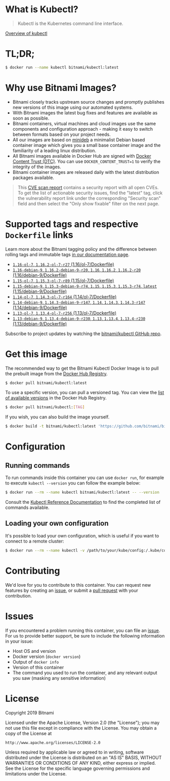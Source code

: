 
# What is Kubectl?

> Kubectl is the Kubernetes command line interface.

[Overview of kubectl](https://kubernetes.io/docs/reference/kubectl/overview/)

# TL;DR;

```bash
$ docker run --name kubectl bitnami/kubectl:latest
```

# Why use Bitnami Images?

* Bitnami closely tracks upstream source changes and promptly publishes new versions of this image using our automated systems.
* With Bitnami images the latest bug fixes and features are available as soon as possible.
* Bitnami containers, virtual machines and cloud images use the same components and configuration approach - making it easy to switch between formats based on your project needs.
* All our images are based on [minideb](https://github.com/bitnami/minideb) a minimalist Debian based container image which gives you a small base container image and the familiarity of a leading linux distribution.
* All Bitnami images available in Docker Hub are signed with [Docker Content Trust (DTC)](https://docs.docker.com/engine/security/trust/content_trust/). You can use `DOCKER_CONTENT_TRUST=1` to verify the integrity of the images.
* Bitnami container images are released daily with the latest distribution packages available.


> This [CVE scan report](https://quay.io/repository/bitnami/kubectl?tab=tags) contains a security report with all open CVEs. To get the list of actionable security issues, find the "latest" tag, click the vulnerability report link under the corresponding "Security scan" field and then select the "Only show fixable" filter on the next page.

# Supported tags and respective `Dockerfile` links

Learn more about the Bitnami tagging policy and the difference between rolling tags and immutable tags [in our documentation page](https://docs.bitnami.com/containers/how-to/understand-rolling-tags-containers/).


* [`1.16-ol-7`, `1.16.2-ol-7-r27` (1.16/ol-7/Dockerfile)](https://github.com/bitnami/bitnami-docker-kubectl/blob/1.16.2-ol-7-r27/1.16/ol-7/Dockerfile)
* [`1.16-debian-9`, `1.16.2-debian-9-r20`, `1.16`, `1.16.2`, `1.16.2-r20` (1.16/debian-9/Dockerfile)](https://github.com/bitnami/bitnami-docker-kubectl/blob/1.16.2-debian-9-r20/1.16/debian-9/Dockerfile)
* [`1.15-ol-7`, `1.15.3-ol-7-r89` (1.15/ol-7/Dockerfile)](https://github.com/bitnami/bitnami-docker-kubectl/blob/1.15.3-ol-7-r89/1.15/ol-7/Dockerfile)
* [`1.15-debian-9`, `1.15.3-debian-9-r74`, `1.15`, `1.15.3`, `1.15.3-r74`, `latest` (1.15/debian-9/Dockerfile)](https://github.com/bitnami/bitnami-docker-kubectl/blob/1.15.3-debian-9-r74/1.15/debian-9/Dockerfile)
* [`1.14-ol-7`, `1.14.3-ol-7-r164` (1.14/ol-7/Dockerfile)](https://github.com/bitnami/bitnami-docker-kubectl/blob/1.14.3-ol-7-r164/1.14/ol-7/Dockerfile)
* [`1.14-debian-9`, `1.14.3-debian-9-r147`, `1.14`, `1.14.3`, `1.14.3-r147` (1.14/debian-9/Dockerfile)](https://github.com/bitnami/bitnami-docker-kubectl/blob/1.14.3-debian-9-r147/1.14/debian-9/Dockerfile)
* [`1.13-ol-7`, `1.13.4-ol-7-r256` (1.13/ol-7/Dockerfile)](https://github.com/bitnami/bitnami-docker-kubectl/blob/1.13.4-ol-7-r256/1.13/ol-7/Dockerfile)
* [`1.13-debian-9`, `1.13.4-debian-9-r230`, `1.13`, `1.13.4`, `1.13.4-r230` (1.13/debian-9/Dockerfile)](https://github.com/bitnami/bitnami-docker-kubectl/blob/1.13.4-debian-9-r230/1.13/debian-9/Dockerfile)

Subscribe to project updates by watching the [bitnami/kubectl GitHub repo](https://github.com/bitnami/bitnami-docker-kubectl).

# Get this image

The recommended way to get the Bitnami Kubectl Docker Image is to pull the prebuilt image from the [Docker Hub Registry](https://hub.docker.com/r/bitnami/kubectl).

```bash
$ docker pull bitnami/kubectl:latest
```

To use a specific version, you can pull a versioned tag. You can view the [list of available versions](https://hub.docker.com/r/bitnami/kubectl/tags/) in the Docker Hub Registry.

```bash
$ docker pull bitnami/kubectl:[TAG]
```

If you wish, you can also build the image yourself.

```bash
$ docker build -t bitnami/kubectl:latest 'https://github.com/bitnami/bitnami-docker-kubectl.git#master:1.15/debian-9'
```

# Configuration

## Running commands

To run commands inside this container you can use `docker run`, for example to execute `kubectl --version` you can follow the example below:

```bash
$ docker run --rm --name kubectl bitnami/kubectl:latest -- --version
```

Consult the [Kubectl Reference Documentation](https://kubernetes.io/docs/reference/generated/kubectl/kubectl-commands) to find the completed list of commands available.

## Loading your own configuration

It's possible to load your own configuration, which is useful if you want to connect to a remote cluster:

```bash
$ docker run --rm --name kubectl -v /path/to/your/kube/config:/.kube/config bitnami/kubectl:latest
```

# Contributing

We'd love for you to contribute to this container. You can request new features by creating an [issue](https://github.com/bitnami/bitnami-docker-kubectl/issues), or submit a [pull request](https://github.com/bitnami/bitnami-docker-kubectl/pulls) with your contribution.

# Issues

If you encountered a problem running this container, you can file an [issue](https://github.com/bitnami/bitnami-docker-kubectl/issues). For us to provide better support, be sure to include the following information in your issue:

- Host OS and version
- Docker version (`docker version`)
- Output of `docker info`
- Version of this container
- The command you used to run the container, and any relevant output you saw (masking any sensitive information)

# License

Copyright 2019 Bitnami

Licensed under the Apache License, Version 2.0 (the "License");
you may not use this file except in compliance with the License.
You may obtain a copy of the License at

    http://www.apache.org/licenses/LICENSE-2.0

Unless required by applicable law or agreed to in writing, software
distributed under the License is distributed on an "AS IS" BASIS,
WITHOUT WARRANTIES OR CONDITIONS OF ANY KIND, either express or implied.
See the License for the specific language governing permissions and
limitations under the License.
